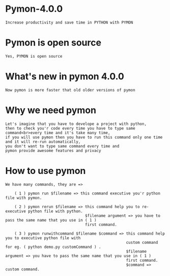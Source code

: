 # Pymon-4.0.0

    Increase productivity and save time in PYTHON with PYMON
    
# Pymon is open source

    Yes, PYMON is open source 
    
# What's new in pymon 4.0.0

    Now pymon is more faster that old older versions of pymon
    
# Why we need pymon

    Let's imagine that you have to develope a project with python, 
    then to check you'r code every time you have to type same command<br>every time and it's take many time, 
    if you will use pymon then you have to run this command only one time and it will re-run automatically,
    you don't want to type same command every time and
    pymon provide awesome features and privacy
    
# How to use pymon
    
    We have many commands, they are =>
        
        ( 1 ) pymon run $filename => this command executive you'r python file with pymon.
        
        ( 2 ) pymon rerun $filename => this command help you to re-executive python file with python.
                                       $filename argument => you have to pass the same name that you use in ( 1 )
                                       first command.
        
        ( 3 ) pymon runwithcommand $filename $command => this command help you to executive python file with
                                                         custom command for eg. ( python demo.py customCommand ) .
                                                         $filename argument => you have to pass the same name that you use in ( 1 )
                                                         first command.
                                                         $command => custom command.
                                                         
                                                 
